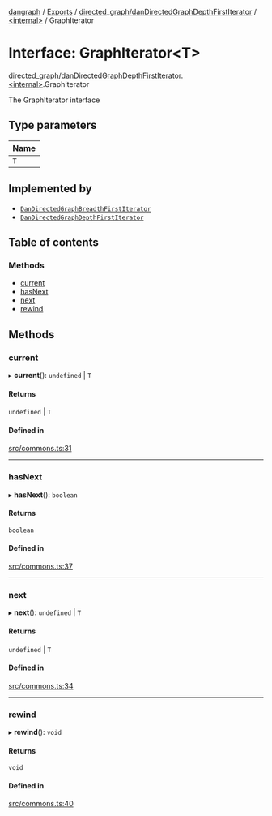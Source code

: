 [dangraph](../README.md) / [Exports](../modules.md) / [directed_graph/danDirectedGraphDepthFirstIterator](../modules/directed_graph_danDirectedGraphDepthFirstIterator.md) / [\<internal\>](../modules/directed_graph_danDirectedGraphDepthFirstIterator._internal_.md) / GraphIterator

# Interface: GraphIterator\<T\>

[directed_graph/danDirectedGraphDepthFirstIterator](../modules/directed_graph_danDirectedGraphDepthFirstIterator.md).[\<internal\>](../modules/directed_graph_danDirectedGraphDepthFirstIterator._internal_.md).GraphIterator

The GraphIterator interface

## Type parameters

| Name |
| :--- |
| `T`  |

## Implemented by

- [`DanDirectedGraphBreadthFirstIterator`](../classes/directed_graph_danDirectedGraphBreadthFirstIterator.DanDirectedGraphBreadthFirstIterator.md)
- [`DanDirectedGraphDepthFirstIterator`](../classes/directed_graph_danDirectedGraphDepthFirstIterator.DanDirectedGraphDepthFirstIterator.md)

## Table of contents

### Methods

- [current](directed_graph_danDirectedGraphDepthFirstIterator._internal_.GraphIterator.md#current)
- [hasNext](directed_graph_danDirectedGraphDepthFirstIterator._internal_.GraphIterator.md#hasnext)
- [next](directed_graph_danDirectedGraphDepthFirstIterator._internal_.GraphIterator.md#next)
- [rewind](directed_graph_danDirectedGraphDepthFirstIterator._internal_.GraphIterator.md#rewind)

## Methods

### current

▸ **current**(): `undefined` \| `T`

#### Returns

`undefined` \| `T`

#### Defined in

[src/commons.ts:31](https://github.com/evildead/DanGraph/blob/2bfd060/src/commons.ts#L31)

---

### hasNext

▸ **hasNext**(): `boolean`

#### Returns

`boolean`

#### Defined in

[src/commons.ts:37](https://github.com/evildead/DanGraph/blob/2bfd060/src/commons.ts#L37)

---

### next

▸ **next**(): `undefined` \| `T`

#### Returns

`undefined` \| `T`

#### Defined in

[src/commons.ts:34](https://github.com/evildead/DanGraph/blob/2bfd060/src/commons.ts#L34)

---

### rewind

▸ **rewind**(): `void`

#### Returns

`void`

#### Defined in

[src/commons.ts:40](https://github.com/evildead/DanGraph/blob/2bfd060/src/commons.ts#L40)

